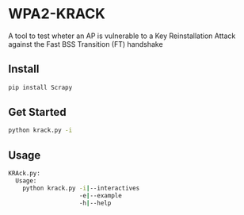# WPA2-KRACK

A tool to test wheter an AP is vulnerable to a Key Reinstallation Attack against
the Fast BSS Transition (FT) handshake

## Install

```bash
pip install Scrapy
```

## Get Started

```bash
python krack.py -i
```

## Usage

```bash
KRAck.py:
  Usage:
    python krack.py -i|--interactives
                    -e|--example
                    -h|--help
```
